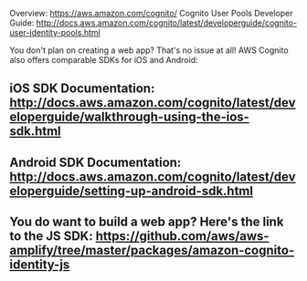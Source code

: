Overview: https://aws.amazon.com/cognito/
Cognito User Pools Developer Guide: http://docs.aws.amazon.com/cognito/latest/developerguide/cognito-user-identity-pools.html

You don't plan on creating a web app? That's no issue at all! AWS Cognito also offers comparable SDKs for iOS and Android:

## iOS SDK Documentation: http://docs.aws.amazon.com/cognito/latest/developerguide/walkthrough-using-the-ios-sdk.html

## Android SDK Documentation: http://docs.aws.amazon.com/cognito/latest/developerguide/setting-up-android-sdk.html

## You do want to build a web app? Here's the link to the JS SDK: https://github.com/aws/aws-amplify/tree/master/packages/amazon-cognito-identity-js
